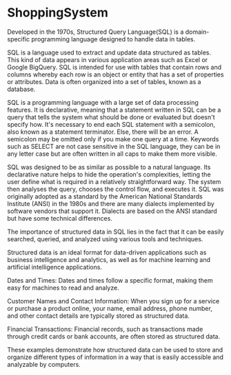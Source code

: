 # ShoppingSystem
Developed in the 1970s, Structured Query Language(SQL) is a domain-specific programming language designed to handle data in tables. 

SQL is a language used to extract and update data structured as tables. This kind of data appears in various application areas such as Excel or Google BigQuery. SQL is intended for use with tables that contain rows and columns whereby each row is an object or entity that has a set of properties or attributes. Data is often organized into a set of tables, known as a database.

SQL is a programming language with a large set of data processing features. It is declarative, meaning that a statement written in SQL can be a query that tells the system what should be done or evaluated but doesn't specify how. It's necessary to end each SQL statement with a semicolon, also known as a statement terminator. Else, there will be an error. A semicolon may be omitted only if you make one query at a time. Keywords such as SELECT are not case sensitive in the SQL language, they can be in any letter case but are often written in all caps to make them more visible.

SQL was designed to be as similar as possible to a natural language. Its declarative nature helps to hide the operation's complexities, letting the user define what is required in a relatively straightforward way. The system then analyses the query, chooses the control flow, and executes it. SQL was originally adopted as a standard by the American National Standards Institute (ANSI) in the 1980s and there are many dialects implemented by software vendors that support it. Dialects are based on the ANSI standard but have some technical differences.

The importance of structured data in SQL lies in the fact that it can be easily searched, queried, and analyzed using various tools and techniques. 

Structured data is an ideal format for data-driven applications such as business intelligence and analytics, as well as for machine learning and artificial intelligence applications.

Dates and Times: Dates and times follow a specific format, making them easy for machines to read and analyze.

Customer Names and Contact Information: When you sign up for a service or purchase a product online, your name, email address, phone number, and other contact details are typically stored as structured data.

Financial Transactions: Financial records, such as transactions made through credit cards or bank accounts, are often stored as structured data.

These examples demonstrate how structured data can be used to store and organize different types of information in a way that is easily accessible and analyzable by computers.
